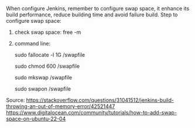 When configure Jenkins, remember to configure swap space, it enhance its build performance, reduce building time and avoid failure build.
Step to configure swap space:

1. check swap space: free -m
2. command line:
   
   sudo fallocate -l 1G /swapfile
   
   sudo chmod 600 /swapfile
   
   sudo mkswap /swapfile
   
   sudo swapon /swapfile
  

Source: https://stackoverflow.com/questions/31041512/jenkins-build-throwing-an-out-of-memory-error/42521447
https://www.digitalocean.com/community/tutorials/how-to-add-swap-space-on-ubuntu-22-04
